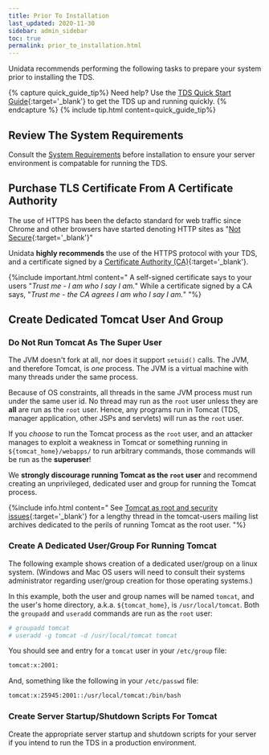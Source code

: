 ```yaml
---
title: Prior To Installation
last_updated: 2020-11-30
sidebar: admin_sidebar
toc: true
permalink: prior_to_installation.html
---
```

Unidata recommends performing the following tasks to prepare your system prior to installing the TDS.

{% capture quick_guide_tip%}
Need help?
Use the [TDS Quick Start Guide](https://docs.unidata.ucar.edu/tds/{{site.docset_version}}/quickstart/){:target='_blank'} to get the TDS up and running quickly.
{% endcapture %}
{% include tip.html content=quick_guide_tip%}


## Review The System Requirements

Consult the [System Requirements](system_requirements.html) before installation to ensure your server environment is compatable for running the TDS.

## Purchase TLS Certificate From A Certificate Authority

The use of HTTPS has been the defacto standard for web traffic since Chrome and other browsers have started denoting HTTP sites as "[Not Secure](https://blog.chromium.org/2018/02/a-secure-web-is-here-to-stay.html){:target='_blank'}"

Unidata **highly recommends** the use of the HTTPS protocol with your TDS, and a certificate signed by a [Certificate Authority (CA)](https://en.wikipedia.org/wiki/Certificate_authority){:target='_blank'}.

{%include important.html content="
A self-signed certificate says to your users \"_Trust me - I am who I say I am._\" While a certificate signed by a CA says, \"_Trust me - the CA agrees I am who I say I am._\"
"%}

## Create Dedicated Tomcat User And Group

### Do Not Run Tomcat As The Super User

The JVM doesn't fork at all, nor does it support `setuid()` calls.
The JVM, and therefore Tomcat, is _one_ process.
The JVM is a virtual machine with many threads under the same process.

Because of OS constraints, all threads in the same JVM process must run under the same user id.
No thread may run as the `root` user unless they are **all** are run as the `root` user.
Hence, any programs run in Tomcat (TDS, manager application, other JSPs and servlets) will run as the `root` user.
  
If you _choose_ to run the Tomcat process as the `root` user, and an attacker manages to exploit a weakness in Tomcat or something running in `${tomcat_home}/webapps/` to run arbitrary commands, those commands will be run as the **superuser**!

We **strongly discourage running Tomcat as the `root` user** and recommend creating an unprivileged, dedicated user and group for running the Tomcat process.

{%include info.html content="
See [Tomcat as root and security issues](https://marc.info/?t=104516038700003&r=1&w=2){:target='_blank'} for a lengthy thread in the tomcat-users mailing list archives dedicated to the perils of running Tomcat as the root user.
"%}
  

### Create A Dedicated User/Group For Running Tomcat

The following example shows creation of a dedicated user/group on a linux system. (Windows and Mac OS users will need to consult their systems administrator regarding user/group creation for those operating systems.)

In this example, both the user and group names will be named `tomcat`, and the user's home directory, a.k.a. `${tomcat_home}`, is `/usr/local/tomcat`.
Both the `groupadd` and `useradd` commands are run as the `root` user:

~~~bash
# groupadd tomcat
# useradd -g tomcat -d /usr/local/tomcat tomcat
~~~
    
You should see and entry for a `tomcat` user in your `/etc/group` file:
    
~~~bash
tomcat:x:2001:
~~~
    
And, something like the following in your `/etc/passwd` file:
    
~~~bash
tomcat:x:25945:2001::/usr/local/tomcat:/bin/bash
~~~

### Create Server Startup/Shutdown Scripts For Tomcat
  
Create the appropriate server startup and shutdown scripts for your server if you intend to run the TDS in a production environment.